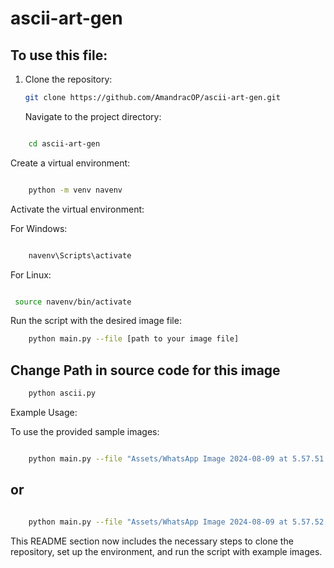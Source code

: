 ﻿# ascii-art-gen

## To use this file:

1. Clone the repository:

   ```bash
   git clone https://github.com/AmandracOP/ascii-art-gen.git
    ```
    Navigate to the project directory:

```bash

    cd ascii-art-gen
```

Create a virtual environment:

```bash

    python -m venv navenv
```
Activate the virtual environment:

For Windows:

```bash    

    navenv\Scripts\activate
```
For Linux:

   ```bash 

    source navenv/bin/activate
```
Run the script with the desired image file:

    
```bash
    python main.py --file [path to your image file]
```
## Change Path in source code for this image

```bash
    python ascii.py
```
Example Usage:

To use the provided sample images:

```bash

    python main.py --file "Assets/WhatsApp Image 2024-08-09 at 5.57.51 PM.jpeg" --cols 300
```
## or

```bash

    python main.py --file "Assets/WhatsApp Image 2024-08-09 at 5.57.52 PM.jpeg" --cols 300
```


This README section now includes the necessary steps to clone the repository, set up the environment, and run the script with example images.
